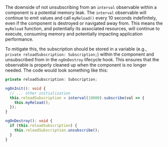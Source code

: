 The downside of not unsubscribing from an `interval` observable within a component is a potential memory leak. The `interval` observable will continue to emit values and call `myReload()` every 10 seconds indefinitely, even if the component is destroyed or navigated away from. This means the `myReload` function, and potentially its associated resources, will continue to execute, consuming memory and potentially impacting application performance. 

To mitigate this, the subscription should be stored in a variable (e.g., `private reloadSubscription: Subscription;`) within the component and unsubscribed from in the `ngOnDestroy` lifecycle hook. This ensures that the observable is properly cleaned up when the component is no longer needed.  The code would look something like this:

```typescript
private reloadSubscription: Subscription;

ngOnInit(): void {
  // ... other initialization
  this.reloadSubscription = interval(10000).subscribe(val => {
    this.myReload();
  });
}

ngOnDestroy(): void {
  if (this.reloadSubscription) {
    this.reloadSubscription.unsubscribe();
  }
}
```